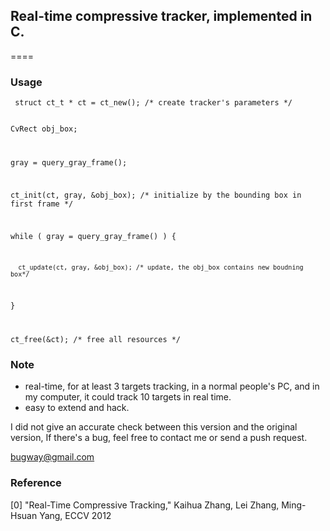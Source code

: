 ## Real-time compressive tracker, implemented in C.
====

### Usage
<p>
<code> struct ct_t * ct = ct_new(); /* create tracker's parameters */

CvRect obj_box;

gray = query_gray_frame();

ct_init(ct, gray, &obj_box); /* initialize by the bounding box in first frame */

while ( gray = query_gray_frame() ) {

      ct_update(ct, gray, &obj_box); /* update, the obj_box contains new boudning box*/

}

ct_free(&ct); /* free all resources */
</code>
</p>

### Note

* real-time, for at least 3 targets tracking, in a normal people's PC,
   and in my computer, it could track 10 targets in real time.
* easy to extend and hack.

I did not give an accurate check between this version and  the original version, If there's a bug, feel free to contact me or send a push request.

bugway@gmail.com

### Reference
[0] "Real-Time Compressive Tracking," Kaihua Zhang, Lei Zhang, Ming-Hsuan Yang, ECCV 2012